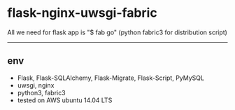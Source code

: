 # flask-nginx-uwsgi-fabric
All we need for flask app is "$ fab go" (python fabric3 for distribution script)

---

## env
- Flask, Flask-SQLAlchemy, Flask-Migrate, Flask-Script, PyMySQL
- uwsgi, nginx
- python3, fabric3
- tested on AWS ubuntu 14.04 LTS
